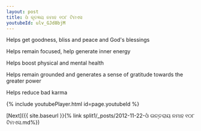 ```yaml
---
layout: post
title: ଓଁ କୃତଜ୍ଞୟ ନମାହ ୧୦୮ ଟିମଏସ
youtubeId: ulv_GJd8bjM
---
```

 
 
Helps get goodness, bliss and peace and God's blessings
 
Helps remain focused, help generate inner energy 
 
Helps boost physical and mental health 
 
Helps remain grounded and generates a sense of gratitude towards the greater power 
 
Helps reduce bad karma
 
 
 
 


{% include youtubePlayer.html id=page.youtubeId %}
 
[Next]({{ site.baseurl }}{% link  split1/_posts/2012-11-22-ଓଁ ଉତ୍ତରାୟ ନମାହ ୧୦୮ ଟିମଏସ.md%})
 
